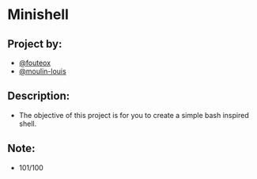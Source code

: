 # Minishell
## Project by:
- [@fouteox](https://github.com/fouteox)
- [@moulin-louis](https://github.com/moulin-louis)
## Description:
- The objective of this project is for you to create a simple bash inspired shell.
## Note:
- 101/100
